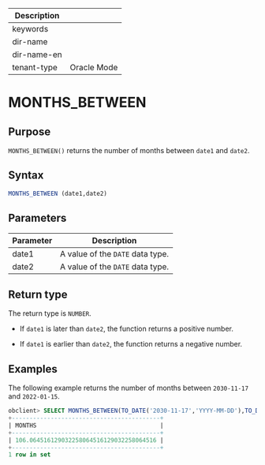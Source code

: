 | Description   |                 |
|---------------|-----------------|
| keywords      |                 |
| dir-name      |                 |
| dir-name-en   |                 |
| tenant-type   | Oracle Mode     |

# MONTHS_BETWEEN

## Purpose

`MONTHS_BETWEEN()` returns the number of months between `date1` and `date2`.

## Syntax

```sql
MONTHS_BETWEEN (date1,date2)
```

## Parameters

| Parameter | Description |
|-------|----------------|
| date1 | A value of the `DATE` data type.  |
| date2 | A value of the `DATE` data type.  |

## Return type

The return type is `NUMBER`.

* If `date1` is later than `date2`, the function returns a positive number.

* If `date1` is earlier than `date2`, the function returns a negative number.

## Examples

The following example returns the number of months between `2030-11-17` and `2022-01-15`.

```sql
obclient> SELECT MONTHS_BETWEEN(TO_DATE('2030-11-17','YYYY-MM-DD'),TO_DATE('2022-01-15','YYYY-MM-DD')) "MONTHS" FROM DUAL;
+------------------------------------------+
| MONTHS                                   |
+------------------------------------------+
| 106.064516129032258064516129032258064516 |
+------------------------------------------+
1 row in set
```
